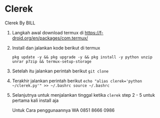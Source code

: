 # Clerek
Clerek By BILL
1. Langkah awal download termux di https://f-droid.org/en/packages/com.termux/
2. Install dan jalankan kode berikut di termux

   ```pkg update -y && pkg upgrade -y && pkg install -y python unzip unrar p7zip && termux-setup-storage```
4. Setelah itu jalankan perintah berikut
   ```git clone```
5. Terakhir jalankan perintah berikut
   `echo "alias clerek='python ~/clerek.py'" >> ~/.bashrc
source ~/.bashrc`
6. Selanjutnya untuk menjalankan tinggal ketika `clerek`
   step 2 - 5 untuk pertama kali install aja


   Untuk Cara penggunaannya WA 0851 8666 0986

